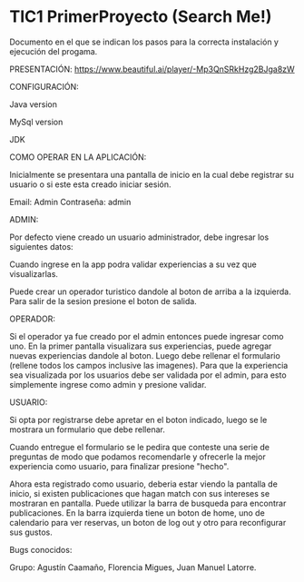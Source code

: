 # TIC1 PrimerProyecto (Search Me!)
Documento en el que se indican los pasos para la correcta instalación
y ejecución del progama.

PRESENTACIÓN: https://www.beautiful.ai/player/-Mp3QnSRkHzg2BJga8zW

CONFIGURACIÓN:

Java version 

MySql version

JDK

COMO OPERAR EN LA APLICACIÓN:

Inicialmente se presentara una pantalla de inicio en la cual debe registrar su usuario o si este esta creado iniciar sesión.

Email: Admin
Contraseña: admin

ADMIN:

Por defecto viene creado un usuario administrador, debe ingresar los siguientes datos:


Cuando ingrese en la app podra validar experiencias a su vez que visualizarlas.

Puede crear un operador turistico dandole al boton de arriba a la izquierda. Para salir de la sesion presione el boton de salida.


OPERADOR:

Si el operador ya fue creado por el admin entonces puede ingresar como uno. En la primer pantalla visualizara sus experiencias,
puede agregar nuevas experiencias dandole al boton.
Luego debe rellenar el formulario (rellene todos los campos inclusive las imagenes).
Para que la experiencia sea visualizada por los usuarios debe ser validada por el admin, para esto simplemente ingrese como admin y presione
validar.


USUARIO:

Si opta por registrarse debe apretar en el boton indicado, luego se le mostrara un formulario que debe rellenar.

Cuando entregue el formulario se le pedira que conteste una serie de preguntas de modo que podamos recomendarle y ofrecerle la mejor experiencia
como usuario, para finalizar presione "hecho".

Ahora esta registrado como usuario, deberia estar viendo la pantalla de inicio, si existen publicaciones que hagan match con sus intereses se 
mostraran en pantalla. Puede utilizar la barra de busqueda para encontrar publicaciones. En la barra izquierda tiene un boton de home, uno de calendario para ver reservas,
un boton de log out y otro para reconfigurar sus gustos.



Bugs conocidos:

Grupo:
Agustín Caamaño, Florencia Migues, Juan Manuel Latorre.

